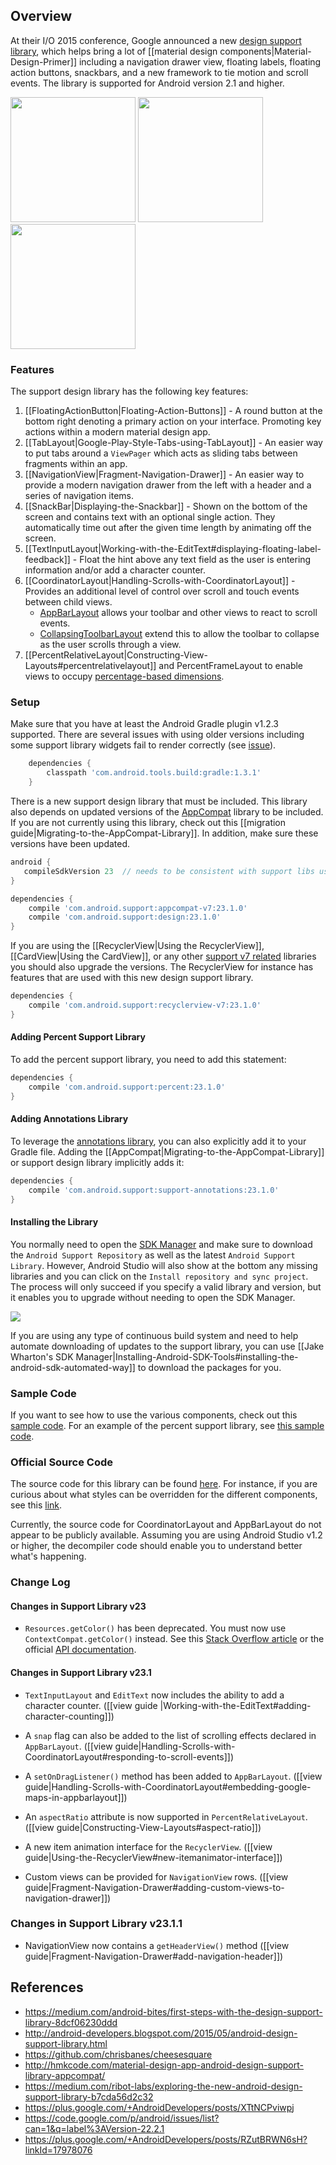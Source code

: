 ## Overview

At their I/O 2015 conference, Google announced a new [design support library](http://android-developers.blogspot.com/2015/05/android-design-support-library.html), which helps bring a lot of [[material design components|Material-Design-Primer]] including a navigation drawer view, floating labels, floating action buttons, snackbars, and a new framework to tie motion and scroll events.  The library is supported for Android version 2.1 and higher. 

<img src="http://cdn.androidpolice.com/wp-content/uploads/2014/10/nexus2cee_67-351x625.png" width="200" />
<a href="https://github.com/chrisbanes/cheesesquare"><img src="http://i.stack.imgur.com/Wb28n.png" width="200" /></a>
<a href="http://guides.codepath.com/android/Displaying-the-Snackbar"><img src="https://i.imgur.com/JSdKnP2.png" width="200" /></a>

### Features

The support design library has the following key features:

1. [[FloatingActionButton|Floating-Action-Buttons]] - A round button at the bottom right denoting a primary action on your interface. Promoting key actions within a modern material design app.
2. [[TabLayout|Google-Play-Style-Tabs-using-TabLayout]] - An easier way to put tabs around a `ViewPager` which acts as sliding tabs between fragments within an app.
3. [[NavigationView|Fragment-Navigation-Drawer]] - An easier way to provide a modern navigation drawer from the left with a header and a series of navigation items. 
4. [[SnackBar|Displaying-the-Snackbar]] - Shown on the bottom of the screen and contains text with an optional single action. They automatically time out after the given time length by animating off the screen.
5. [[TextInputLayout|Working-with-the-EditText#displaying-floating-label-feedback]] - Float the hint above any text field as the user is entering information and/or add a character counter. 
6. [[CoordinatorLayout|Handling-Scrolls-with-CoordinatorLayout]] - Provides an additional level of control over scroll and touch events between child views.
     * [AppBarLayout](http://developer.android.com/reference/android/support/design/widget/AppBarLayout.html) allows your toolbar and other views to react to scroll events. 
     * [CollapsingToolbarLayout](http://developer.android.com/reference/android/support/design/widget/CollapsingToolbarLayout.html) extend this to allow the toolbar to collapse as the user scrolls through a view.  
7. [[PercentRelativeLayout|Constructing-View-Layouts#percentrelativelayout]] and PercentFrameLayout to enable views to occupy [percentage-based dimensions](https://juliengenoud.github.io/android-percent-support-lib-sample/).  

### Setup

Make sure that you have at least the Android Gradle plugin v1.2.3 supported.  There are several issues with using older versions including some support library widgets fail to render correctly (see [issue](https://code.google.com/p/android/issues/detail?id=170841)).  

```gradle
    dependencies {
        classpath 'com.android.tools.build:gradle:1.3.1'
    }
```
There is a new support design library that must be included.   This library also depends on updated versions of the [AppCompat](http://android-developers.blogspot.com/2014/10/appcompat-v21-material-design-for-pre.html) library to be included.  If you are not currently using this library, check out this [[migration guide|Migrating-to-the-AppCompat-Library]].  In addition, make sure these versions have been updated.  

```gradle
android {
   compileSdkVersion 23  // needs to be consistent with support libs used
}

dependencies {
    compile 'com.android.support:appcompat-v7:23.1.0'
    compile 'com.android.support:design:23.1.0'
}
```

If you are using the [[RecyclerView|Using the RecyclerView]], [[CardView|Using the CardView]], or any other [support v7 related](https://developer.android.com/tools/support-library/features.html#v7) libraries you should also upgrade the versions.  The RecyclerView for instance has features that are used with this new design support library.

```gradle
dependencies {
    compile 'com.android.support:recyclerview-v7:23.1.0'
}
```

#### Adding Percent Support Library

To add the percent support library, you need to add this statement:  

```gradle
dependencies {
    compile 'com.android.support:percent:23.1.0'
}
```

#### Adding Annotations Library

To leverage the [annotations library](http://tools.android.com/tech-docs/support-annotations), you can also explicitly add it to your Gradle file.  Adding the [[AppCompat|Migrating-to-the-AppCompat-Library]] or support design library implicitly adds it:

```gradle
dependencies {
    compile 'com.android.support:support-annotations:23.1.0'
}
```

#### Installing the Library

You normally need to open the [SDK Manager](https://developer.android.com/tools/support-library/setup.html) and make sure to download the `Android Support Repository` as well as the latest `Android Support Library`.   However, Android Studio will also show at the bottom any missing libraries and you can click on the `Install repository and sync project`.  The process will only succeed if you specify a valid library and version, but it enables you to upgrade without needing to open the SDK Manager.

<img src="http://imgur.com/GQw6IHt.png"/>

If you are using any type of continuous build system and need to help automate downloading of updates to the support library, you can use [[Jake Wharton's SDK Manager|Installing-Android-SDK-Tools#installing-the-android-sdk-automated-way]] to download the packages for you.  

### Sample Code

If you want to see how to use the various components, check out this [sample code](https://github.com/chrisbanes/cheesesquare).  For an example of the percent support library, see [this sample code](https://github.com/JulienGenoud/android-percent-support-lib-sample).

### Official Source Code

The source code for this library can be found [here](https://android.googlesource.com/platform/frameworks/support.git/+/master/design/).  For instance, if you are curious about what styles can be overridden for the different components, see this [link](https://android.googlesource.com/platform/frameworks/support.git/+/master/design/res/values/styles.xml).

Currently, the source code for CoordinatorLayout and AppBarLayout do not appear to be publicly available.  Assuming you are using Android Studio v1.2 or higher, the decompiler code should enable you to understand better what's happening.

### Change Log

#### Changes in Support Library v23

- `Resources.getColor()` has been deprecated.  You must now use `ContextCompat.getColor()` instead.  See this [Stack Overflow article](http://stackoverflow.com/questions/31590714/getcolorint-id-deprecated-on-android-6-0-marshmallow-api-23) or the official [API documentation](http://developer.android.com/reference/android/content/res/Resources.html).

#### Changes in Support Library v23.1 

- `TextInputLayout` and `EditText` now includes the ability to add a character counter.  ([[view guide |Working-with-the-EditText#adding-character-counting]])
 
- A `snap` flag can also be added to the list of scrolling effects declared in `AppBarLayout`.  ([[view guide|Handling-Scrolls-with-CoordinatorLayout#responding-to-scroll-events]])

- A `setOnDragListener()` method has been added to `AppBarLayout`.  ([[view guide|Handling-Scrolls-with-CoordinatorLayout#embedding-google-maps-in-appbarlayout]])

- An `aspectRatio` attribute is now supported in `PercentRelativeLayout`.  ([[view guide|Constructing-View-Layouts#aspect-ratio]])

- A new item animation interface for the `RecyclerView`.  ([[view guide|Using-the-RecyclerView#new-itemanimator-interface]])

- Custom views can be provided for `NavigationView` rows.  ([[view guide|Fragment-Navigation-Drawer#adding-custom-views-to-navigation-drawer]])

### Changes in Support Library v23.1.1

- NavigationView now contains a `getHeaderView()` method ([[view guide|Fragment-Navigation-Drawer#add-navigation-header]])

## References

* <https://medium.com/android-bites/first-steps-with-the-design-support-library-8dcf06230ddd>
* <http://android-developers.blogspot.com/2015/05/android-design-support-library.html>
* <https://github.com/chrisbanes/cheesesquare>
* <http://hmkcode.com/material-design-app-android-design-support-library-appcompat/>
* <https://medium.com/ribot-labs/exploring-the-new-android-design-support-library-b7cda56d2c32>
* <https://plus.google.com/+AndroidDevelopers/posts/XTtNCPviwpj>
* <https://code.google.com/p/android/issues/list?can=1&q=label%3AVersion-22.2.1>
* <https://plus.google.com/+AndroidDevelopers/posts/RZutBRWN6sH?linkId=17978076>